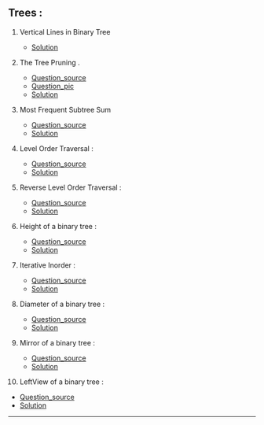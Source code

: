 ## Trees :

1. Vertical Lines in Binary Tree

   - [Solution](https://github.com/karthik-siru/practice-simple/blob/main/trees/unique_lines_in_binary_tree.py)

2. The Tree Pruning .

   - [Question_source](https://binarysearch.com/problems/Tree-Pruning) <br>
   - [Question_pic](https://github.com/karthik-siru/practice-simple/blob/main/trees/tree_pruning.jpg)<br>
   - [Solution](https://github.com/karthik-siru/practice-simple/blob/main/trees/tree_pruning.py)<br>

3. Most Frequent Subtree Sum

   - [Question_source](https://binarysearch.com/problems/Most-Frequent-Subtree-Sum) <br>
   - [Solution](https://github.com/karthik-siru/practice-simple/blob/main/trees/most_frequent_subtree_sum.py)<br>

4. Level Order Traversal :

   - [Question_source](https://practice.geeksforgeeks.org/problems/level-order-traversal/1#) <br>
   - [Solution](https://github.com/karthik-siru/practice-simple/blob/main/trees/levelorder.py)<br>

5. Reverse Level Order Traversal :

   - [Question_source](https://practice.geeksforgeeks.org/problems/reverse-level-order-traversal/1#) <br>
   - [Solution](https://github.com/karthik-siru/practice-simple/blob/main/trees/reverselevelorder.py)<br>

6. Height of a binary tree :

   - [Question_source](https://practice.geeksforgeeks.org/problems/height-of-binary-tree/1#) <br>
   - [Solution](https://github.com/karthik-siru/practice-simple/blob/main/trees/height.py)<br>

7. Iterative Inorder :

   - [Question_source](https://www.techiedelight.com/inorder-tree-traversal-iterative-recursive/) <br>
   - [Solution](https://github.com/karthik-siru/practice-simple/blob/main/trees/inorder.py)<br>

8. Diameter of a binary tree :

   - [Question_source](https://practice.geeksforgeeks.org/problems/diameter-of-binary-tree/1#) <br>
   - [Solution](https://github.com/karthik-siru/practice-simple/blob/main/trees/diameter.py)<br>

9. Mirror of a binary tree :

   - [Question_source](https://www.geeksforgeeks.org/create-a-mirror-tree-from-the-given-binary-tree/) <br>
   - [Solution](https://github.com/karthik-siru/practice-simple/blob/main/trees/mirror.py)<br>

10. LeftView of a binary tree :

- [Question_source](https://practice.geeksforgeeks.org/problems/left-view-of-binary-tree/1#) <br>
- [Solution](https://github.com/karthik-siru/practice-simple/blob/main/trees/leftView.py)<br>

---
